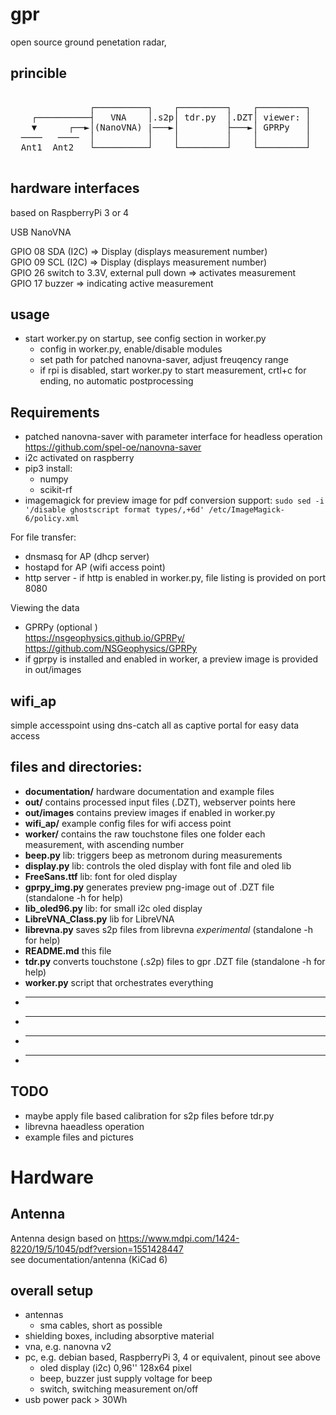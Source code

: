 # gpr
open source ground penetation radar, 

## princible
<pre>
<!-- language: lang-none -->  
               ┌──────────┐    ┌─────────┐    ┌─────────┐  
    ┌──────────┤   VNA    │.s2p│ tdr.py  │.DZT│ viewer: │   
    ▼      ┌──►│(NanoVNA) |───►│         ├───►│ GPRPy   │   
  ────   ────  │          │    │         │    │         │   
  Ant1  Ant2   └──────────┘    └─────────┘    └─────────┘   
 
</pre>
## hardware interfaces
based on RaspberryPi 3 or 4

USB 		NanoVNA

GPIO 08 	SDA (I2C)  => Display (displays measurement number)  
GPIO 09 	SCL (I2C)  => Display (displays measurement number)  
GPIO 26		switch to 3.3V, external pull down => activates measurement   
GPIO 17		buzzer  => indicating active measurement  

## usage
- start worker.py on startup, see config section in worker.py
  - config in worker.py, enable/disable modules
  - set path for patched nanovna-saver, adjust freuqency range
  - if rpi is disabled, start worker.py to start measurement, crtl+c for ending, no automatic postprocessing

## Requirements
- patched nanovna-saver with parameter interface for headless operation 
	https://github.com/spel-oe/nanovna-saver  
- i2c activated on raspberry  
- pip3 install: 
  - numpy 
  - scikit-rf  
- imagemagick for preview image 
     for pdf conversion support: `sudo sed -i '/disable ghostscript format types/,+6d' /etc/ImageMagick-6/policy.xml`

For file transfer:  
- dnsmasq for AP  (dhcp server)
- hostapd for AP  (wifi access point)
- http server - if http is enabled in worker.py, file listing is provided on port 8080

Viewing the data  
- GPRPy (optional )  
	https://nsgeophysics.github.io/GPRPy/  
	https://github.com/NSGeophysics/GPRPy  
- if gprpy is installed and enabled in worker, a preview image is provided in out/images

	       	
## wifi_ap
simple accesspoint using dns-catch all as captive portal for easy data access



## files and directories:
- **documentation/** hardware documentation and example files
- **out/** contains processed input files (.DZT), webserver points here
- **out/images** contains preview images if enabled in worker.py
- **wifi_ap/** example config files for wifi access point 
- **worker/** contains the raw touchstone files one folder each measurement, with ascending number
- **beep.py** lib: triggers beep as metronom during measurements
- **display.py** lib: controls the oled display with font file and oled lib
- **FreeSans.ttf** lib: font for oled display
- **gprpy_img.py** generates preview png-image out of .DZT file (standalone -h for help)
- **lib_oled96.py** lib: for small i2c oled display
- **LibreVNA_Class.py** lib for LibreVNA
- **librevna.py** saves s2p files from librevna _experimental_ (standalone -h for help)
- **README.md** this file
- **tdr.py** converts touchstone (.s2p) files to gpr .DZT file (standalone -h for help)
- **worker.py** script that orchestrates everything
- ****
- ****
- ****
- ****


## TODO
- maybe apply file based calibration for s2p files before tdr.py
- librevna haeadless operation
- example files and pictures



# Hardware 
## Antenna 
Antenna design based on https://www.mdpi.com/1424-8220/19/5/1045/pdf?version=1551428447  
see documentation/antenna (KiCad 6)  

## overall setup

- antennas
  - sma cables, short as possible
- shielding boxes, including absorptive material
- vna, e.g. nanovna v2
- pc, e.g. debian based, RaspberryPi 3, 4 or equivalent, pinout see above
  - oled display (i2c) 0,96'' 128x64 pixel
  - beep, buzzer just supply voltage for beep
  - switch, switching measurement on/off  
- usb power pack > 30Wh


